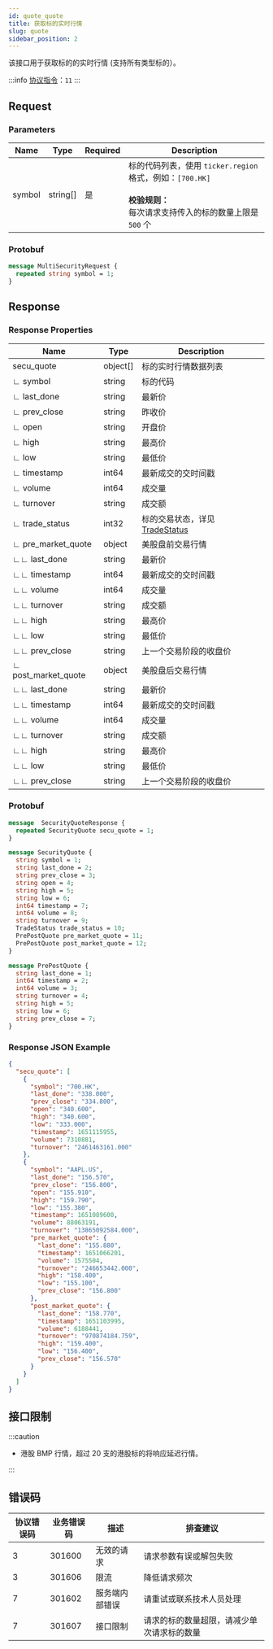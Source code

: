 ```yaml
---
id: quote_quote
title: 获取标的实时行情
slug: quote
sidebar_position: 2
---
```


该接口用于获取标的的实时行情 (支持所有类型标的）。

:::info
[协议指令](../../socket/protocol/request)：`11`
:::

## Request

### Parameters

| Name   | Type     | Required | Description                                                                                                                         |
| ------ | -------- | -------- | ----------------------------------------------------------------------------------------------------------------------------------- |
| symbol | string[] | 是       | 标的代码列表，使用 `ticker.region` 格式，例如：`[700.HK]` <br /><br />**校验规则：**<br />每次请求支持传入的标的数量上限是 `500` 个 |

### Protobuf

```protobuf
message MultiSecurityRequest {
  repeated string symbol = 1;
}
```

## Response

### Response Properties

| Name                | Type     | Description                                                         |
| ------------------- | -------- | ------------------------------------------------------------------- |
| secu_quote          | object[] | 标的实时行情数据列表                                                |
| ∟ symbol            | string   | 标的代码                                                            |
| ∟ last_done         | string   | 最新价                                                              |
| ∟ prev_close        | string   | 昨收价                                                              |
| ∟ open              | string   | 开盘价                                                              |
| ∟ high              | string   | 最高价                                                              |
| ∟ low               | string   | 最低价                                                              |
| ∟ timestamp         | int64    | 最新成交的交时间戳                                                  |
| ∟ volume            | int64    | 成交量                                                              |
| ∟ turnover          | string   | 成交额                                                              |
| ∟ trade_status      | int32    | 标的交易状态，详见 [TradeStatus](../objects#tradestatus---交易状态) |
| ∟ pre_market_quote  | object   | 美股盘前交易行情                                                    |
| ∟∟ last_done        | string   | 最新价                                                              |
| ∟∟ timestamp        | int64    | 最新成交的交时间戳                                                  |
| ∟∟ volume           | int64    | 成交量                                                              |
| ∟∟ turnover         | string   | 成交额                                                              |
| ∟∟ high             | string   | 最高价                                                              |
| ∟∟ low              | string   | 最低价                                                              |
| ∟∟ prev_close       | string   | 上一个交易阶段的收盘价                                              |
| ∟ post_market_quote | object   | 美股盘后交易行情                                                    |
| ∟∟ last_done        | string   | 最新价                                                              |
| ∟∟ timestamp        | int64    | 最新成交的交时间戳                                                  |
| ∟∟ volume           | int64    | 成交量                                                              |
| ∟∟ turnover         | string   | 成交额                                                              |
| ∟∟ high             | string   | 最高价                                                              |
| ∟∟ low              | string   | 最低价                                                              |
| ∟∟ prev_close       | string   | 上一个交易阶段的收盘价                                              |

### Protobuf

```protobuf
message  SecurityQuoteResponse {
  repeated SecurityQuote secu_quote = 1;
}

message SecurityQuote {
  string symbol = 1;
  string last_done = 2;
  string prev_close = 3;
  string open = 4;
  string high = 5;
  string low = 6;
  int64 timestamp = 7;
  int64 volume = 8;
  string turnover = 9;
  TradeStatus trade_status = 10;
  PrePostQuote pre_market_quote = 11;
  PrePostQuote post_market_quote = 12;
}

message PrePostQuote {
  string last_done = 1;
  int64 timestamp = 2;
  int64 volume = 3;
  string turnover = 4;
  string high = 5;
  string low = 6;
  string prev_close = 7;
}
```

### Response JSON Example

```json
{
  "secu_quote": [
    {
      "symbol": "700.HK",
      "last_done": "338.000",
      "prev_close": "334.800",
      "open": "340.600",
      "high": "340.600",
      "low": "333.000",
      "timestamp": 1651115955,
      "volume": 7310881,
      "turnover": "2461463161.000"
    },
    {
      "symbol": "AAPL.US",
      "last_done": "156.570",
      "prev_close": "156.800",
      "open": "155.910",
      "high": "159.790",
      "low": "155.380",
      "timestamp": 1651089600,
      "volume": 88063191,
      "turnover": "13865092584.000",
      "pre_market_quote": {
        "last_done": "155.880",
        "timestamp": 1651066201,
        "volume": 1575504,
        "turnover": "246653442.000",
        "high": "158.400",
        "low": "155.100",
        "prev_close": "156.800"
      },
      "post_market_quote": {
        "last_done": "158.770",
        "timestamp": 1651103995,
        "volume": 6188441,
        "turnover": "970874184.759",
        "high": "159.400",
        "low": "156.400",
        "prev_close": "156.570"
      }
    }
  ]
}
```

## 接口限制

:::caution

- 港股 BMP 行情，超过 20 支的港股标的将响应延迟行情。

:::

## 错误码

| 协议错误码 | 业务错误码 | 描述           | 排查建议                                   |
| ---------- | ---------- | -------------- | ------------------------------------------ |
| 3          | 301600     | 无效的请求     | 请求参数有误或解包失败                     |
| 3          | 301606     | 限流           | 降低请求频次                               |
| 7          | 301602     | 服务端内部错误 | 请重试或联系技术人员处理                   |
| 7          | 301607     | 接口限制       | 请求的标的数量超限，请减少单次请求标的数量 |
